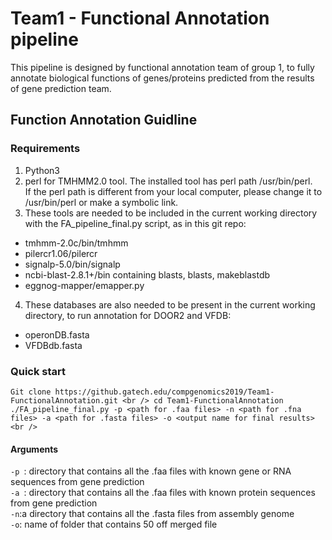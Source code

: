 # Team1 - Functional Annotation pipeline
This pipeline is designed by functional annotation team of group 1, to fully annotate biological functions of genes/proteins predicted from the results of gene prediction team. 
## Function Annotation Guidline
### Requirements
1. Python3
2. perl for TMHMM2.0 tool. The installed tool has perl path /usr/bin/perl. <br /> If the perl path is different from your local computer, please change it to /usr/bin/perl or make a symbolic link. 
3. These tools are needed to be included in the current working directory with the FA_pipeline_final.py script, as in this git repo:
 * tmhmm-2.0c/bin/tmhmm
 * pilercr1.06/pilercr
 * signalp-5.0/bin/signalp
 * ncbi-blast-2.8.1+/bin containing blasts, blasts, makeblastdb
 * eggnog-mapper/emapper.py
4. These databases are also needed to be present in the current working directory, to run annotation for DOOR2 and VFDB:
 * operonDB.fasta
 * VFDBdb.fasta

### Quick start
`Git clone https://github.gatech.edu/compgenomics2019/Team1-FunctionalAnnotation.git <br />
cd Team1-FunctionalAnnotation
./FA_pipeline_final.py -p <path for .faa files> -n <path for .fna files> -a <path for .fasta files> -o <output name for final results> <br />`
#### Arguments
`-p `: directory that contains all the .faa files with known gene or RNA sequences from gene prediction <br />
`-a `: directory that contains all the .faa files with known protein sequences from gene prediction <br />
`-n`:a directory that contains all the .fasta files from assembly genome <br />
`-o`: name of folder that contains 50 off merged file 
